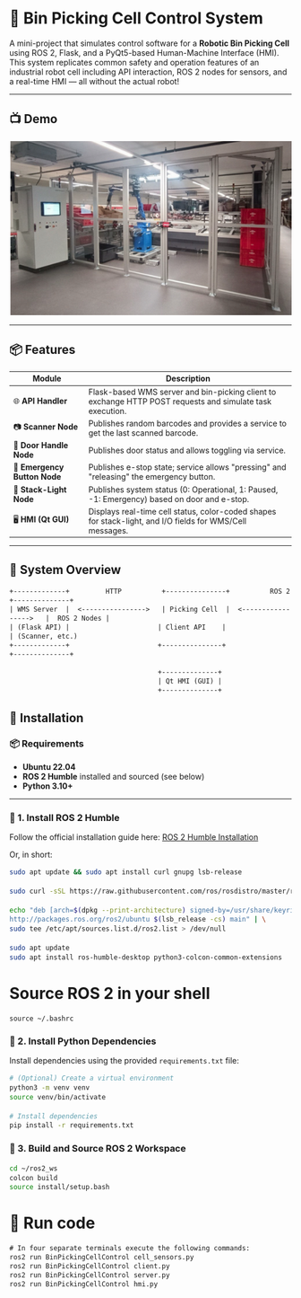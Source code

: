 # 🤖 Bin Picking Cell Control System

A mini-project that simulates control software for a **Robotic Bin Picking Cell** using ROS 2, Flask, and a PyQt5-based Human-Machine Interface (HMI). This system replicates common safety and operation features of an industrial robot cell including API interaction, ROS 2 nodes for sensors, and a real-time HMI — all without the actual robot!

---

## 📺 Demo

[![Watch the Video](https://github.com/AnasShahzad1996/BinPickingCellControl/blob/main/media/image.png)](https://github.com/AnasShahzad1996/BinPickingCellControl/blob/main/media/demo.mp4)

---

## 📦 Features

| Module | Description |
|--------|-------------|
| 🌐 **API Handler** | Flask-based WMS server and bin-picking client to exchange HTTP POST requests and simulate task execution. |
| 📷 **Scanner Node** | Publishes random barcodes and provides a service to get the last scanned barcode. |
| 🚪 **Door Handle Node** | Publishes door status and allows toggling via service. |
| 🛑 **Emergency Button Node** | Publishes e-stop state; service allows "pressing" and "releasing" the emergency button. |
| 🚦 **Stack-Light Node** | Publishes system status (0: Operational, 1: Paused, -1: Emergency) based on door and e-stop. |
| 🖥 **HMI (Qt GUI)** | Displays real-time cell status, color-coded shapes for stack-light, and I/O fields for WMS/Cell messages. |

---

## 🧠 System Overview

```text
+-------------+         HTTP          +---------------+          ROS 2          +--------------+
| WMS Server  |  <---------------->   | Picking Cell  |  <----------------->   |  ROS 2 Nodes |
| (Flask API) |                      | Client API    |                         | (Scanner, etc.)
+-------------+                      +---------------+                         +--------------+

                                     +--------------+
                                     | Qt HMI (GUI) |
                                     +--------------+
```
## 🚀 Installation

### 📦 Requirements

- **Ubuntu 22.04**
- **ROS 2 Humble** installed and sourced (see below)
- **Python 3.10+**

---

### 🧰 1. Install ROS 2 Humble

Follow the official installation guide here: [ROS 2 Humble Installation](https://docs.ros.org/en/humble/Installation.html)

Or, in short:

```bash
sudo apt update && sudo apt install curl gnupg lsb-release

sudo curl -sSL https://raw.githubusercontent.com/ros/rosdistro/master/ros.key -o /usr/share/keyrings/ros-archive-keyring.gpg

echo "deb [arch=$(dpkg --print-architecture) signed-by=/usr/share/keyrings/ros-archive-keyring.gpg] \
http://packages.ros.org/ros2/ubuntu $(lsb_release -cs) main" | \
sudo tee /etc/apt/sources.list.d/ros2.list > /dev/null

sudo apt update
sudo apt install ros-humble-desktop python3-colcon-common-extensions
```
# Source ROS 2 in your shell
```echo "source /opt/ros/humble/setup.bash" >> ~/.bashrc
source ~/.bashrc
```

### 🐍 2. Install Python Dependencies

Install dependencies using the provided `requirements.txt` file:

```bash
# (Optional) Create a virtual environment
python3 -m venv venv
source venv/bin/activate

# Install dependencies
pip install -r requirements.txt
```

### 📁 3. Build and Source ROS 2 Workspace

```bash
cd ~/ros2_ws
colcon build
source install/setup.bash
```


# 🚀 Run code
```
# In four separate terminals execute the following commands:
ros2 run BinPickingCellControl cell_sensors.py
ros2 run BinPickingCellControl client.py
ros2 run BinPickingCellControl server.py
ros2 run BinPickingCellControl hmi.py
```
